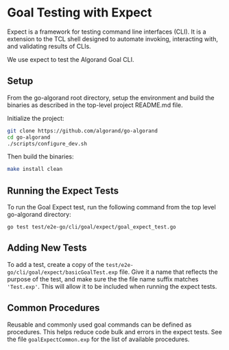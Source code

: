 # Goal Testing with Expect

Expect is a framework for testing command line interfaces (CLI).  It is a extension to the TCL shell designed to automate invoking, interacting with, and validating results of CLIs. 
 
We use expect to test the Algorand Goal CLI.

## Setup 

From the go-algorand root directory, setup the environment and build the binaries as described in the top-level project README.md file.  

Initialize the project:
```bash
git clone https://github.com/algorand/go-algorand
cd go-algorand
./scripts/configure_dev.sh
```
Then build the binaries:
```bash
make install clean
```

## Running the Expect Tests

To run the Goal Expect test, run the following command from the top level go-algorand directory:

`go test test/e2e-go/cli/goal/expect/goal_expect_test.go` 


## Adding New Tests

To add a test, create a copy of the `test/e2e-go/cli/goal/expect/basicGoalTest.exp` file. 
Give it a name that reflects the purpose of the test, and make sure the the file name suffix matches `'Test.exp'`.  This will allow it to be included when running the expect tests.
 
## Common Procedures

Reusable and commonly used goal commands can be defined as procedures. This helps reduce code bulk and errors in the expect tests.  See the file `goalExpectCommon.exp` for the list of available procedures.  
